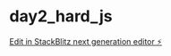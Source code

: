 # day2_hard_js

[Edit in StackBlitz next generation editor ⚡️](https://stackblitz.com/~/github.com/immayurpanchal/day2_hard_js)